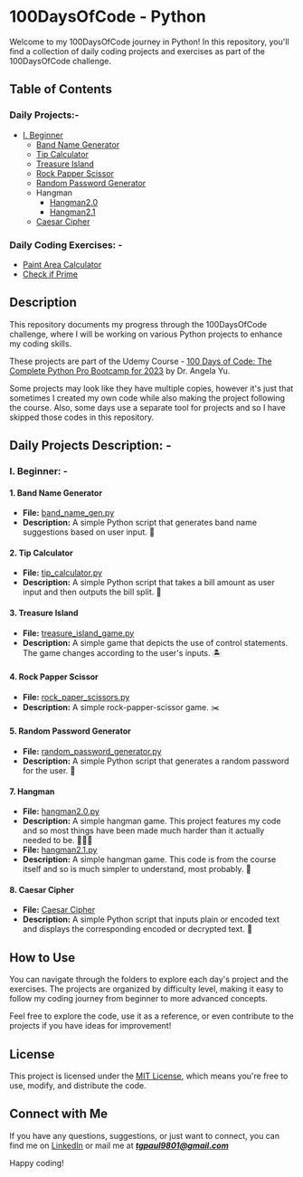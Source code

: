 # 100DaysOfCode - Python

Welcome to my 100DaysOfCode journey in Python! In this repository, you'll find a collection of daily coding projects and exercises as part of the 100DaysOfCode challenge.

## Table of Contents

### Daily Projects:-
  - [I. Beginner](Daily%20Projects/Beginner)
    - [Band Name Generator](Daily%20Projects/Beginner/band_name_gen.py)
    - [Tip Calculator](Daily%20Projects/Beginner/tip_calculator.py)
    - [Treasure Island](Daily%20Projects/Beginner/treasure_island_game.py)
    - [Rock Papper Scissor](Daily%20Projects/Beginner/rock_paper_scissors.py)
    - [Random Password Generator](Daily%20Projects/Beginner/random_password_generator.py)
    - Hangman
      - [Hangman2.0](Daily%20Projects/Beginner/hangman2.0.py)
      - [Hangman2.1](Daily%20Projects/Beginner/hangman2.1/hangman2.1.py)
    - [Caesar Cipher](Daily%20Projects/Beginner/Caesar%20Cipher)

### Daily Coding Exercises: -
- [Paint Area Calculator](Coding%20Exercises/paint_area_calculator.py)
- [Check if Prime](Coding%20Exercises/prime_no_checker.py)
## Description

This repository documents my progress through the 100DaysOfCode challenge, where I will be working on various Python projects to enhance my coding skills.

These projects are part of the Udemy Course -
[100 Days of Code: The Complete Python Pro Bootcamp for 2023](https://www.udemy.com/course/100-days-of-code/) by Dr. Angela Yu.

Some projects may look like they have multiple copies, however it's just that sometimes I created my own code while also making the project following the course. Also, some days use a separate tool for projects and so I have skipped those codes in this repository.


## Daily Projects Description: -

### I. Beginner: -

#### 1. Band Name Generator

- **File:** [band_name_gen.py](Daily%20Projects/Beginner/band_name_gen.py)
- **Description:** A simple Python script that generates band name suggestions based on user input. 🎼
  
#### 2. Tip Calculator
- **File:** [tip_calculator.py](Daily%20Projects/Beginner/tip_calculator.py)
- **Description:** A simple Python script that takes a bill amount as user input and then outputs the bill split. 💸

#### 3. Treasure Island
- **File:** [treasure_island_game.py](Daily%20Projects/Beginner/treasure_island_game.py)
- **Description:** A simple game that depicts the use of control statements. The game changes according to the user's inputs. 🏝️

#### 4. Rock Papper Scissor
- **File:** [rock_paper_scissors.py](Daily%20Projects/Beginner/rock_paper_scissors.py)
- **Description:** A simple rock-papper-scissor game. ✂️

#### 5. Random Password Generator
- **File:** [random_password_generator.py](Daily%20Projects/Beginner/random_password_generator.py)
- **Description:** A simple Python script that generates a random password for the user. 🔑

#### 7. Hangman
- **File:** [hangman2.0.py](Daily%20Projects/Beginner/hangman2.0.py)
- **Description:** A simple hangman game. This project features my code and so most things have been made much harder than it actually needed to be. 🧍🏿‍♂️
- **File:** [hangman2.1.py](Daily%20Projects/Beginner/hangman2.1/hangman2.1.py)
- **Description:** A simple hangman game. This code is from the course itself and so is much simpler to understand, most probably. 🕺

#### 8. Caesar Cipher
- **File:** [Caesar Cipher](Daily%20Projects/Beginner/Caesar%20Cipher/caeser_cipher.py)
- **Description:** A simple Python script that inputs plain or encoded text and displays the corresponding encoded or decrypted text. 📇
## How to Use

You can navigate through the folders to explore each day's project and the exercises. The projects are organized by difficulty level, making it easy to follow my coding journey from beginner to more advanced concepts.

Feel free to explore the code, use it as a reference, or even contribute to the projects if you have ideas for improvement!

## License

This project is licensed under the [MIT License](https://www.youtube.com/watch?v=dQw4w9WgXcQ), which means you're free to use, modify, and distribute the code.

## Connect with Me

If you have any questions, suggestions, or just want to connect, you can find me on [LinkedIn](https://www.linkedin.com/in/paultg/) or mail me at ***tgpaul9801@gmail.com***

Happy coding!

